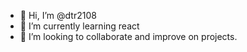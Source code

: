 - 👋 Hi, I’m @dtr2108
- 🌱 I’m currently learning react
- 💞️ I’m looking to collaborate and improve on projects.
  

<!---
dtr2108/dtr2108 is a ✨ special ✨ repository because its `README.md` (this file) appears on your GitHub profile.
You can click the Preview link to take a look at your changes.
--->
